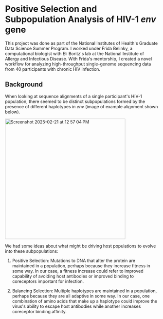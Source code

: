 # Positive Selection and Subpopulation Analysis of HIV-1 *env* gene
This project was done as part of the National Institutes of Health's Graduate Data Science Summer Program. I worked under Frida Belinky, a computational biologist with Eli Boritz's lab at the National Institute of Allergy and Infectious Disease. With Frida's mentorship, I created a novel workflow for analyzing high-throughput single-genome sequencing data from 40 participants with chronic HIV infection. 

## Background
When looking at sequence alignments of a single participant's HIV-1 population, there seemed to be distinct subpopulations formed by the presence of different haplotypes in *env* (image of example alignment shown below).

<img width="395" alt="Screenshot 2025-02-21 at 12 57 04 PM" src="https://github.com/user-attachments/assets/72507ed2-6a9a-44cd-991a-37464e22981d" />

We had some ideas about what might be driving host populations to evolve into these subpopulations: 

1. Positive Selection: Mutations to DNA that alter the protein are maintained in a population, perhaps because they increase fitness in some way. In our case, a fitness increase could refer to improved capability of avoiding host antibodies or improved binding to coreceptors important for infection.

2. Balancing Selection: Multiple haplotypes are maintained in a population, perhaps because they are all adaptive in some way. In our case, one combination of amino acids that make up a haplotype could improve the virus's ability to escape host antibodies while another increases coreceptor binding affinity.
